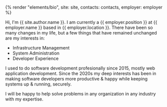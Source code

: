 <div class="l-fragment">

{% render "elements/bio", site: site, contacts: contacts, employer: employer %}

Hi, I'm {{ site.author.name }}. I am currently a {{ employer.position }} at {{ employer.name }} based in {{ employer.location }}. There have been so many changes in my life, but a few things that have remained unchanged are my interests in:

- Infrastructure Management
- System Administration
- Developer Experience

I used to do software development profesionally since 2015, mostly web application development. Since the 2020s my deep interests has been in making software developers more productive & happy while keeping systems up & running, securely.

I will be happy to help solve problems in any organization in any industry with my expertise.

</div>
